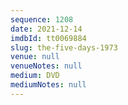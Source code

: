 ```yaml
---
sequence: 1208
date: 2021-12-14
imdbId: tt0069884
slug: the-five-days-1973
venue: null
venueNotes: null
medium: DVD
mediumNotes: null
---
```

